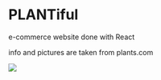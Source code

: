 # PLANTiful
e-commerce website done with React

info and pictures are taken from  plants.com 


![](plantstore.gif)
